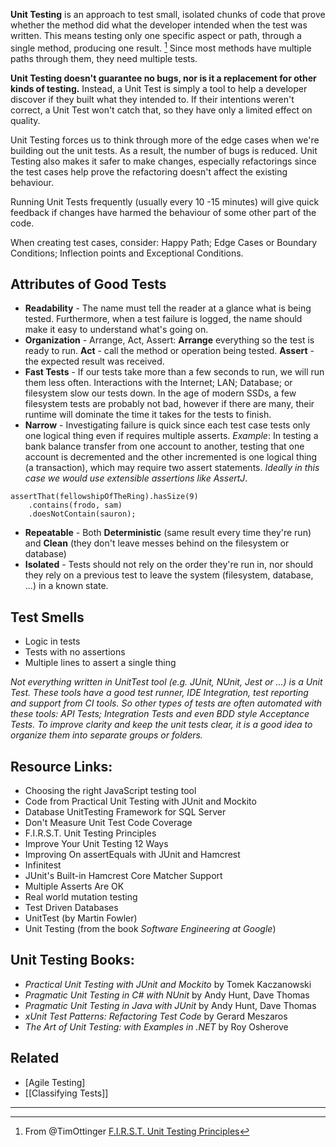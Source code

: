 **Unit Testing** is an approach to test small, isolated chunks of code that prove whether the method did what the developer intended when the test was written. This means testing only one specific aspect or path, through a single method, producing one result. [^1] Since most methods have multiple paths through them, they need multiple tests.

**Unit Testing doesn't guarantee no bugs, nor is it a replacement for other kinds of testing.** Instead, a Unit Test is simply a tool to help a developer discover if they built what they intended to. If their intentions weren't correct, a Unit Test won't catch that, so they have only a limited effect on quality. 

Unit Testing forces us to think through more of the edge cases when we're building out the unit tests. As a result, the number of bugs is reduced. Unit Testing also makes it safer to make changes, especially refactorings since the test cases help prove the refactoring doesn't affect the existing behaviour.

Running Unit Tests frequently (usually every 10 -15 minutes) will give quick feedback if changes have harmed the behaviour of some other part of the code.

When creating test cases, consider: Happy Path; Edge Cases or Boundary Conditions; Inflection points and Exceptional Conditions.
<!-- Where are these from? We don't mention them anywhere but here so they're a bit marooned and distracting without additional context -->

## Attributes of Good Tests
- **Readability** - The name must tell the reader at a glance what is being tested. Furthermore, when a test failure is logged, the name should make it easy to understand what's going on.
- **Organization** - Arrange, Act, Assert: **Arrange** everything so the test is ready to run. **Act** - call the method or operation being tested. **Assert** - the expected result was received.
- **Fast Tests** - If our tests take more than a few seconds to run, we will run them less often. Interactions with the Internet; LAN; Database; or filesystem slow our tests down. In the age of modern SSDs, a few filesystem tests are probably not bad, however if there are many, their runtime will dominate the time it takes for the tests to finish.
- **Narrow** - Investigating failure is quick since each test case tests only one logical thing even if requires multiple asserts. *Example*: In testing a bank balance transfer from one account to another, testing that one account is decremented and the other incremented is one logical thing (a transaction), which may require two assert statements. *Ideally in this case we would use extensible assertions like AssertJ*.
```
assertThat(fellowshipOfTheRing).hasSize(9)
	.contains(frodo, sam)
	.doesNotContain(sauron);
```
- **Repeatable** - Both **Deterministic** (same result every time they're run) and **Clean** (they don't leave messes behind on the filesystem or database)
- **Isolated** - Tests should not rely on the order they're run in, nor should they rely on a previous test to leave the system (filesystem, database, ...) in a known state.
## Test Smells <!-- Will readers understand what this means -->
- Logic in tests
- Tests with no assertions
- Multiple lines to assert a single thing

*Not everything written in UnitTest tool (e.g. JUnit, NUnit, Jest or ...)  is a Unit Test. These tools have a good test runner, IDE Integration, test reporting and support from CI tools. So other types of tests are often automated with these tools: API Tests; Integration Tests and even BDD style Acceptance Tests. To improve clarity and keep the unit tests clear, it is a good idea to organize them into separate groups or folders.*

## Resource Links:
- Choosing the right JavaScript testing tool
- Code from Practical Unit Testing with JUnit and Mockito
- Database UnitTesting Framework for SQL Server
- Don't Measure Unit Test Code Coverage
- F.I.R.S.T. Unit Testing Principles
- Improve Your Unit Testing 12 Ways
- Improving On assertEquals with JUnit and Hamcrest
- Infinitest
- JUnit's Built-in Hamcrest Core Matcher Support
- Multiple Asserts Are OK
- Real world mutation testing
- Test Driven Databases
- UnitTest (by Martin Fowler)
- Unit Testing (from the book *Software Engineering at Google*)

## Unit Testing Books:
- *Practical Unit Testing with JUnit and Mockito* by Tomek Kaczanowski
- *Pragmatic Unit Testing in C# with NUnit* by Andy Hunt, Dave Thomas
- *Pragmatic Unit Testing in Java with JUnit* by Andy Hunt, Dave Thomas
- *xUnit Test Patterns: Refactoring Test Code* by Gerard Meszaros
- *The Art of Unit Testing: with Examples in .NET* by Roy Osherove

## Related
- [Agile Testing]
- [[Classifying Tests]]
---
[^1]: From @TimOttinger [F.I.R.S.T. Unit Testing Principles](https://agileinaflash.blogspot.com/2009/02/first.html)